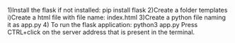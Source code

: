 1)Install the flask if not installed:
    pip install flask
2)Create a folder templates
    i)Create a html file with file name: index.html 
3)Create a python file naming it as app.py
4) To run the flask application: 
    python3 app.py
    Press CTRL+click on the server address that is present in the terminal.
